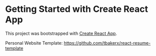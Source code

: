 # Getting Started with Create React App

This project was bootstrapped with [Create React App](https://github.com/facebook/create-react-app).

Personal Website Template: https://github.com/tbakerx/react-resume-template
